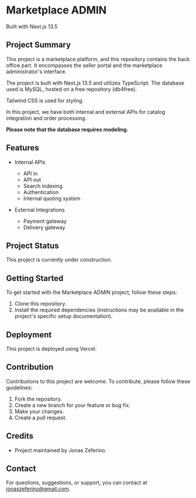 # Marketplace ADMIN

Built with Next.js 13.5

## Project Summary

This project is a marketplace platform, and this repository contains the back office part. It encompasses the seller portal and the marketplace administrator's interface.

The project is built with Next.js 13.5 and utilizes TypeScript. The database used is MySQL, hosted on a free repository (db4free).

Tailwind CSS is used for styling.

In this project, we have both internal and external APIs for catalog integration and order processing.

**Please note that the database requires modeling.**

## Features

- Internal APIs
  - API in
  - API out
  - Search indexing
  - Authentication
  - Internal quoting system

- External Integrations
  - Payment gateway
  - Delivery gateway

## Project Status

This project is currently under construction.

## Getting Started

To get started with the Marketplace ADMIN project, follow these steps:
1. Clone this repository.
2. Install the required dependencies (instructions may be available in the project's specific setup documentation).

## Deployment

This project is deployed using Vercel.

## Contribution

Contributions to this project are welcome. To contribute, please follow these guidelines:
1. Fork the repository.
2. Create a new branch for your feature or bug fix.
3. Make your changes.
4. Create a pull request.

## Credits

- Project maintained by Jonas Zeferino.

## Contact

For questions, suggestions, or support, you can contact at jonaszeferino@gmail.com.
